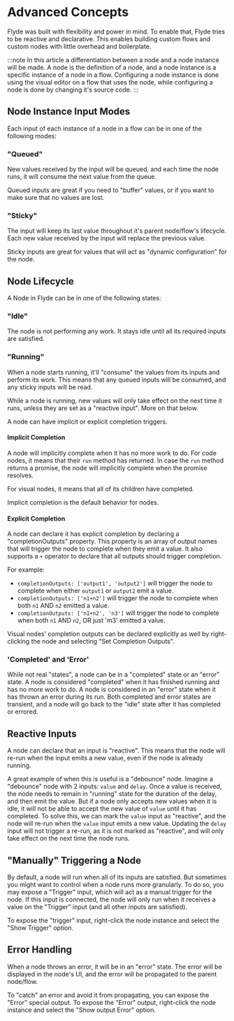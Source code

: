 # Advanced Concepts

Flyde was built with flexibility and power in mind. To enable that, Flyde tries to be reactive and declarative.
This enables building custom flows and custom nodes with little overhead and boilerplate.

:::note
In this article a differentiation between a node and a node instance will be made. A node is the definition of a node, and a node instance is a specific instance of a node in a flow.
Configuring a node instance is done using the visual editor on a flow that uses the node, while configuring a node is done by changing it's source code.
:::

## Node Instance Input Modes

Each input of each instance of a node in a flow can be in one of the following modes:

### "Queued"

New values received by the input will be queued, and each time the node runs, it will consume the next value from the queue.

Queued inputs are great if you need to "buffer" values, or if you want to make sure that no values are lost.

### "Sticky"

The input will keep its last value throughout it's parent node/flow's lifecycle. Each new value received by the input will replace the previous value.

Sticky inputs are great for values that will act as "dynamic configuration" for the node.

## Node Lifecycle

A Node in Flyde can be in one of the following states:

### "Idle"

The node is not performing any work. It stays idle until all its required inputs are satisfied.

### "Running"

When a node starts running, it'll "consume" the values from its inputs and perform its work. This means that any queued inputs will be consumed, and any sticky inputs will be read.

While a node is running, new values will only take effect on the next time it runs, unless they are set as a "reactive input". More on that below.

A node can have implicit or explicit completion triggers.

#### Implicit Completion

A node will implicitly complete when it has no more work to do. For code nodes, it means that their `run` method has returned. In case the `run` method returns a promise, the node will implicitly complete when the promise resolves.

For visual nodes, it means that all of its children have completed.

Implicit completion is the default behavior for nodes.

#### Explicit Completion

A node can declare it has explicit completion by declaring a "completionOutputs" property. This property is an array of output names that will trigger the node to complete when they emit a value. It also supports a `+` operator to declare that all outputs should trigger completion.

For example:

- `completionOutputs: ['output1', 'output2']` will trigger the node to complete when either `output1` or `output2` emit a value.
- `completionOutputs: ['n1+n2']` will trigger the node to complete when both `n1` AND `n2` emitted a value.
- `completionOutputs: ['n1+n2', 'n3']` will trigger the node to complete when both `n1` AND `n2`, OR just 'm3' emitted a value.

Visual nodes' completion outputs can be declared explicitly as well by right-clicking the node and selecting "Set Completion Outputs".

### 'Completed' and 'Error'

While not real "states", a node can be in a "completed" state or an "error" state. A node is considered "completed" when it has finished running and has no more work to do. A node is considered in an "error" state when it has thrown an error during its run. Both completed and error states are transient, and a node will go back to the "idle" state after it has completed or errored.

## Reactive Inputs

A node can declare that an input is "reactive". This means that the node will re-run when the input emits a new value, even if the node is already running.

A great example of when this is useful is a "debounce" node. Imagine a "debounce" node with 2 inputs: `value` and `delay`. Once a value is received, the node needs to remain in "running" state for the duration of the delay, and then emit the value. But if a node only accepts new values when it is idle, it will not be able to accept the new value of `value` until it has completed. To solve this, we can mark the `value` input as "reactive", and the node will re-run when the `value` input emits a new value. Updating the `delay` input will not trigger a re-run, as it is not marked as "reactive", and will only take effect on the next time the node runs.

## "Manually" Triggering a Node

By default, a node will run when all of its inputs are satisfied. But sometimes you might want to control when a node runs more granularly. To do so, you may expose a "Trigger" input, which will act as a manual trigger for the node. If this input is connected, the node will only run when it receives a value on the "Trigger" input (and all other inputs are satisfied).

To expose the "trigger" input, right-click the node instance and select the "Show Trigger" option.

## Error Handling

When a node throws an error, it will be in an "error" state. The error will be displayed in the node's UI, and the error will be propagated to the parent node/flow.

To "catch" an error and avoid it from propagating, you can expose the "Error" special output.
To expose the "Error" output, right-click the node instance and select the "Show output Error" option.
